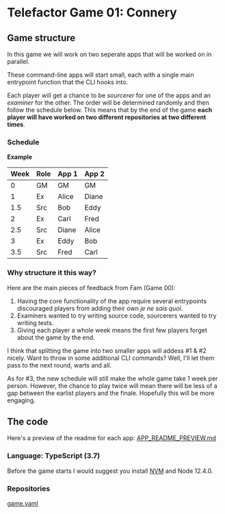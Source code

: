 # Telefactor Game 01: Connery

## Game structure

In this game we will work on two seperate apps that will be worked on in parallel.

These command-line apps will start small, each with a single main entrypoint function
that the CLI hooks into.

Each player will get a chance to be _sourcerer_ for one of the apps and an _examiner_
for the other. The order will be determined randomly and then follow the schedule below.
This means that by the end of the game **each player will have worked on two different repositories at two different times**.

### Schedule

**Example**

| Week | Role | App 1 | App 2 |
| ---  | ---  | ---   | ---   |
| 0    | GM   | GM    | GM    |
| 1    | Ex   | Alice | Diane |
| 1.5  | Src  | Bob   | Eddy  |
| 2    | Ex   | Carl  | Fred  |
| 2.5  | Src  | Diane | Alice |
| 3    | Ex   | Eddy  | Bob   |
| 3.5  | Src  | Fred  | Carl  |

### Why structure it this way?

Here are the main pieces of feedback from Fam (Game 00):

1. Having the core functionality of the app require several entrypoints discouraged
   players from adding their own _je ne sais quoi_.
2. Examiners wanted to try writing source code, sourcerers wanted to try writing tests.
3. Giving each player a whole week means the first few players forget about the game by the end.

I think that splitting the game into two smaller apps will addess #1 & #2 nicely.
Want to throw in some additional CLI commands? Well, I'll let them pass to the next
round, warts and all.

As for #3, the new schedule will still make the whole game take 1 week per person.
However, the chance to play twice will mean there will be less of a gap between the
earlist players and the finale. Hopefully this will be more engaging.

## The code

Here's a preview of the readme for each app: [APP_README_PREVIEW.md](APP_README_PREVIEW.md)

### Language: TypeScript (3.7)

Before the game starts I would suggest you install [NVM](http://nvm.sh) and Node 12.4.0.

### Repositories

[game.yaml](game.yaml)

